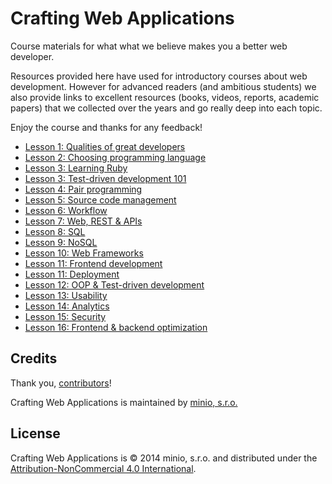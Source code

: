 Crafting Web Applications
=========================

Course materials for what what we believe makes you a better web developer.

Resources provided here have used for introductory courses about web development. However for advanced readers (and ambitious students) we also provide links to excellent resources (books, videos, reports, academic papers) that we collected over the years and go really deep into each topic.
 
Enjoy the course and thanks for any feedback!

* [Lesson 1: Qualities of great developers](/intro)
* [Lesson 2: Choosing programming language](/choosing-language)
* [Lesson 3: Learning Ruby](/ruby)
* [Lesson 3: Test-driven development 101](/tdd)
* [Lesson 4: Pair programming](/pair-programming)
* [Lesson 5: Source code management](/scm)
* [Lesson 6: Workflow](/workflow)
* [Lesson 7: Web, REST & APIs](/web-rest-apis)
* [Lesson 8: SQL](/sql)
* [Lesson 9: NoSQL](/nosql)
* [Lesson 10: Web Frameworks](/web-frameworks)
* [Lesson 11: Frontend development](/frontend-development)
* [Lesson 11: Deployment](/deployment)
* [Lesson 12: OOP & Test-driven development](/oop-tdd)
* [Lesson 13: Usability](/usability)
* [Lesson 14: Analytics](/analytics)
* [Lesson 15: Security](/security)
* [Lesson 16: Frontend & backend optimization](/security)


Credits
-------
Thank you, [contributors](https://github.com/minio-sk/crafting-web-applications/graphs/contributors)!

Crafting Web Applications is maintained by [minio, s.r.o.](http://minio.sk/)


License
-------

Crafting Web Applications is © 2014 minio, s.r.o. and distributed under the [Attribution-NonCommercial 4.0 International](http://creativecommons.org/licenses/by-nc/4.0/).
